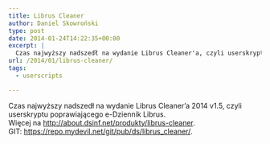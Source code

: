 ```yaml
---
title: Librus Cleaner
author: Daniel Skowroński
type: post
date: 2014-01-24T14:22:35+00:00
excerpt: |
  Czas najwyższy nadszedł na wydanie Librus Cleaner'a, czyli userskryptu poprawiającego e-Dziennik Librus. Więcej na <a href="http://about.dsinf.net/produkty/librus-cleaner">http://about.dsinf.net/produkty/librus-cleaner</a>.
url: /2014/01/librus-cleaner/
tags:
  - userscripts

---
```

Czas najwyższy nadszedł na wydanie Librus Cleaner&#8217;a 2014 v1.5, czyli userskryptu poprawiającego e-Dziennik Librus.  
Więcej na <http://about.dsinf.net/produkty/librus-cleaner>.  
GIT: <https://repo.mydevil.net/git/pub/ds/librus_cleaner/>.